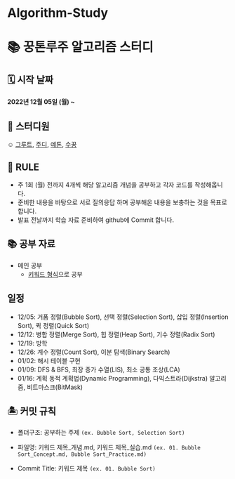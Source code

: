 # Algorithm-Study
#  📚 꿍톤루주 알고리즘 스터디 
## 🗓 시작 날짜
#### 2022년 12월 05일 (월) ~

## 👥 스터디원
☺️ [그루트](https://github.com/Groot-94), [주디](https://github.com/Judy-999), [예톤](https://github.com/yeeton37), [수꿍](https://github.com/Jeon-Minsu)

## 🐳 RULE
- 주 1회 (월) 전까지 4개씩 해당 알고리즘 개념을 공부하고 각자 코드를 작성해옵니다.
- 준비한 내용을 바탕으로 서로 질의응답 하며 공부해온 내용을 보충하는 것을 목표로 합니다.
- 발표 전날까지 학습 자료 준비하여 github에 Commit 합니다.

## 📚 공부 자료 
- 메인 공부
  - [키워드 형식](https://github.com/gyoogle/tech-interview-for-developer)으로 공부 

## 일정
- 12/05: 거품 정렬(Bubble Sort), 선택 정렬(Selection Sort), 삽입 정렬(Insertion Sort), 퀵 정렬(Quick Sort)
- 12/12: 병합 정렬(Merge Sort), 힙 정렬(Heap Sort), 기수 정렬(Radix Sort)
- 12/19: 방학
- 12/26: 계수 정렬(Count Sort), 이분 탐색(Binary Search)
- 01/02: 해시 테이블 구현
- 01/09: DFS & BFS, 최장 증가 수열(LIS), 최소 공통 조상(LCA)
- 01/16: 계획 동적 계획법(Dynamic Programming), 다익스트라(Dijkstra) 알고리즘, 비트마스크(BitMask)

## 🏝 커밋 규칙

> 
- 폴더구조: 공부하는 주제 `(ex. Bubble Sort, Selection Sort)`
- 파일명: 키워드 제목_개념.md, 키워드 제목_실습.md  `(ex. 01. Bubble Sort_Concept.md, Bubble Sort_Practice.md)`

- Commit Title: 키워드 제목 `(ex. 01. Bubble Sort)`
